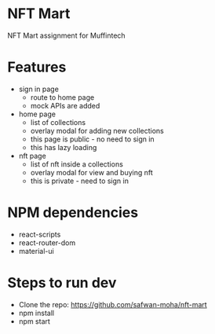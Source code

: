 # NFT Mart
NFT Mart assignment for Muffintech

# Features

- sign in page
    - route to home page
    - mock APIs are added
- home page
    - list of collections
    - overlay modal for adding new collections
    - this page is public - no need to sign in
    - this has lazy loading
- nft page
    - list of nft inside a collections
    - overlay modal for view and buying nft
    - this is private - need to sign in


# NPM dependencies

- react-scripts
- react-router-dom
- material-ui

# Steps to run dev

- Clone the repo: https://github.com/safwan-moha/nft-mart
- npm install
- npm start
